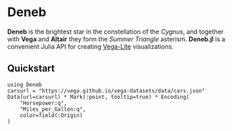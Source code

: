 # Deneb

**Deneb** is the brightest star in the constellation of the *Cygnus*, and together with **Vega** and **Altair** they form the *Summer Triangle* asterism. **Deneb.jl** is a convenient Julia API for creating [Vega-Lite](https://github.com/vega/vega-lite) visualizations.

## Quickstart

```@example
using Deneb
carsurl = "https://vega.github.io/vega-datasets/data/cars.json"
Data(url=carsurl) * Mark(:point, tooltip=true) * Encoding(
    "Horsepower:q",
    "Miles_per_Gallon:q",
    color=field(:Origin)
)
```
